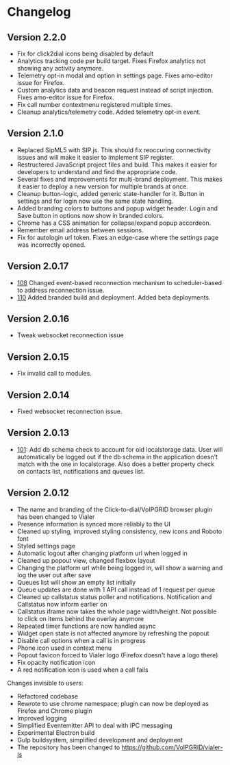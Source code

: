 # Changelog

## Version 2.2.0
* Fix for click2dial icons being disabled by default
* Analytics tracking code per build target. Fixes Firefox analytics not showing any activity anymore.
* Telemetry opt-in modal and option in settings page. Fixes amo-editor issue for Firefox.
* Custom analytics data and beacon request instead of script injection. Fixes amo-editor issue for Firefox.
* Fix call number contextmenu registered multiple times.
* Cleanup analytics/telemetry code. Added telemetry opt-in event.

## Version 2.1.0
* Replaced SipML5 with SIP.js. This should fix reoccuring connectivity issues and will make it easier to implement SIP register.
* Restructered JavaScript project files and build. This makes it easier for developers to understand and find the appropriate code.
* Several fixes and improvements for multi-brand deployment. This makes it easier to deploy a new version for multiple brands at once.
* Cleanup button-logic, added generic state-handler for it. Button in settings and for login now use the same state handling.
* Added branding colors to buttons and popup widget header. Login and Save button in options now show in branded colors.
* Chrome has a CSS animation for collapse/expand popup accordeon.
* Remember email address between sessions.
* Fix for autologin url token. Fixes an edge-case where the settings page was incorrectly opened.

## Version 2.0.17
* [108](https://github.com/VoIPGRID/vialer-js/issues/108) Changed event-based reconnection mechanism to
  scheduler-based to address reconnection issue.
* [110](https://github.com/VoIPGRID/vialer-js/issues/110) Added branded build and deployment. Added beta deployments.

## Version 2.0.16
* Tweak websocket reconnection issue

## Version 2.0.15
* Fix invalid call to modules.

## Version 2.0.14
* Fixed websocket reconnection issue.

## Version 2.0.13
* [101](https://github.com/VoIPGRID/vialer-js/issues/101): Add db schema check to account for old localstorage data.
  User will automatically be logged out if the db schema in the application doesn't match with the one in localstorage.
  Also does a better property check on contacts list, notifications and queues list.

## Version 2.0.12
* The name and branding of the Click-to-dial/VoIPGRID  browser plugin has been changed to Vialer
* Presence information is synced more reliably to the UI
* Cleaned up styling, improved styling consistency, new icons and Roboto font
* Styled settings page
* Automatic logout after changing platform url when logged in
* Cleaned up popout view, changed flexbox layout
* Changing the platform url while being logged in, will show a warning and log the user out after save
* Queues list will show an empty list initially
* Queue updates are done with 1 API call instead of 1 request per queue
* Cleaned up callstatus status poller and notifications. Notification and Callstatus now inform earlier on
* Callstatus iframe now takes the whole page width/height. Not possible to click on items behind the overlay anymore
* Repeated timer functions are now handled async
* Widget open state is not affected anymore by refreshing the popout
* Disable call options when a call is in progress
* Phone icon used in context menu
* Popout favicon forced to Vialer logo (Firefox doesn't have a logo there)
* Fix opacity notification icon
* A red notification icon is used when a call fails

Changes invisible to users:
* Refactored codebase
* Rewrote to use chrome namespace; plugin can now be deployed as Firefox and Chrome plugin
* Improved logging
* Simplified Eventemitter API to deal with IPC messaging
* Experimental Electron build
* Gulp buildsystem, simplified development and deployment
* The repository has been changed to https://github.com/VoIPGRID/vialer-js
